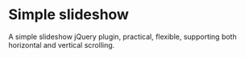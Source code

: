 # Simple slideshow

A simple slideshow jQuery plugin, practical, flexible, supporting both horizontal and vertical scrolling.
